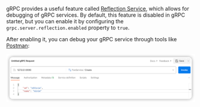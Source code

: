 gRPC provides a useful feature
called [Reflection Service](https://github.com/grpc/grpc/blob/master/doc/server-reflection.md), which allows for
debugging of gRPC services. By default,
this feature is disabled in gRPC starter, but you can enable it by configuring the `grpc.server.reflection.enabled`
property to `true`.

After enabling it, you can debug your gRPC service through tools like [Postman](https://www.postman.com):

![img.png](../../assets/images/postman-test-grpc.png)
